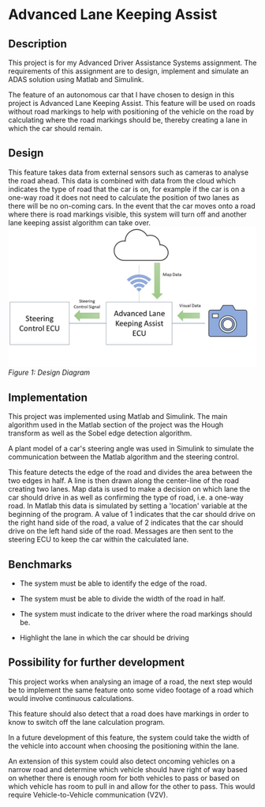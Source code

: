 # Advanced Lane Keeping Assist

## Description
This project is for my Advanced Driver Assistance Systems assignment. The requirements of this assignment are to design, implement and simulate an ADAS solution using Matlab and Simulink.

The feature of an autonomous car that I have chosen to design in this project is Advanced Lane Keeping Assist. This feature will be used on roads without road markings to help with positioning of the vehicle on the road by calculating where the road markings should be, thereby creating a lane in which the car should remain.

## Design
This feature takes data from external sensors such as cameras to analyse the road ahead. This data is combined with data from the cloud which indicates the type of road that the car is on, for example if the car is on a one-way road it does not need to calculate the position of two lanes as there will be no on-coming cars. In the event that the car moves onto a road where there is road markings visible, this system will turn off and another lane keeping assist algorithm can take over.
<img src= "images/Design-Diagram.jpg"/>
*Figure 1: Design Diagram*

## Implementation
This project was implemented using Matlab and Simulink. The main algorithm used in the Matlab section of the project was the Hough transform as well as the Sobel edge detection algorithm.

A plant model of a car's steering angle was used in Simulink to simulate the communication between the Matlab algorithm and the steering control.

This feature detects the edge of the road and divides the area between the two edges in half. A line is then drawn along the center-line of the road creating two lanes. Map data is used to make a decision on which lane the car should drive in as well as confirming the type of road, i.e. a one-way road. In Matlab this data is simulated by setting a 'location' variable at the beginning of the program. A value of 1 indicates that the car should drive on the right hand side of the road, a value of 2 indicates that the car should drive on the left hand side of the road. Messages are then sent to the steering ECU to keep the car within the calculated lane.


## Benchmarks
* 	The system must be able to identify the edge of the road.

*	The system must be able to divide the width of the road in half.

*	The system must indicate to the driver where the road markings should be.

*	Highlight the lane in which the car should be driving


## Possibility for further development
This project works when analysing an image of a road, the next step would be to implement the same feature onto some video footage of a road which would involve continuous calculations.

This feature should also detect that a road does have markings in order to know to switch off the lane calculation program.

In a future development of this feature, the system could take the width of the vehicle into account when choosing the positioning within the lane.

An extension of this system could also detect oncoming vehicles on a narrow road and determine which vehicle should have right of way based on whether there is enough room for both vehicles to pass or based on which vehicle has room to pull in and allow for the other to pass. This would require Vehicle-to-Vehicle communication (V2V). 

